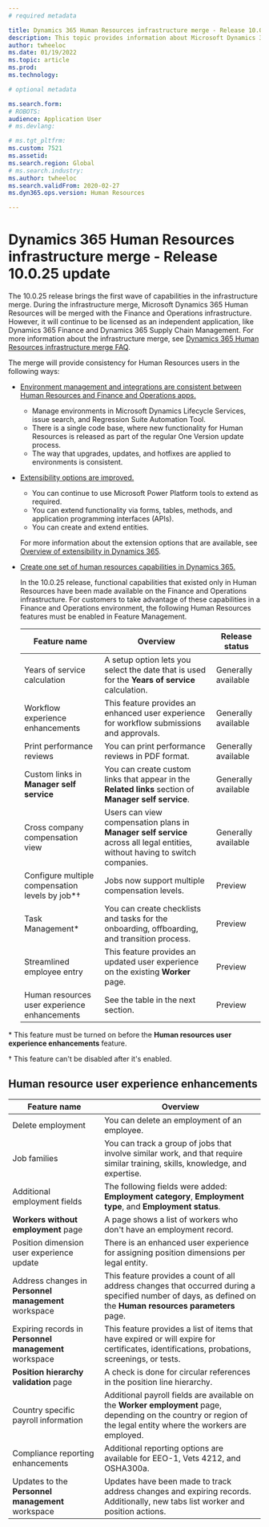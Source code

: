 ```yaml
---
# required metadata

title: Dynamics 365 Human Resources infrastructure merge - Release 10.0.25 update
description: This topic provides information about Microsoft Dynamics 365 Human Resources release 10.0.25, which brings the first wave of capabilities in the infrastructure merge.
author: twheeloc
ms.date: 01/19/2022
ms.topic: article
ms.prod: 
ms.technology: 

# optional metadata

ms.search.form: 
# ROBOTS: 
audience: Application User
# ms.devlang: 

# ms.tgt_pltfrm: 
ms.custom: 7521
ms.assetid: 
ms.search.region: Global
# ms.search.industry: 
ms.author: twheeloc
ms.search.validFrom: 2020-02-27
ms.dyn365.ops.version: Human Resources

---
```


# Dynamics 365 Human Resources infrastructure merge - Release 10.0.25 update

The 10.0.25 release brings the first wave of capabilities in the infrastructure merge. During the infrastructure merge, Microsoft Dynamics 365 Human Resources will be merged with the Finance and Operations infrastructure. However, it will continue to be licensed as an independent application, like Dynamics 365 Finance and Dynamics 365 Supply Chain Management. For more information about the infrastructure merge, see [Dynamics 365 Human Resources infrastructure merge FAQ](../human-resources/hr-infrastructure-merge-faq.md).

The merge will provide consistency for Human Resources users in the following ways:

- [Environment management and integrations are consistent between Human Resources and Finance and Operations apps.](/dynamics365-release-plan/2021wave2/human-resources/dynamics365-human-resources/consistent-environment-management-integrations-between-human-resources-finance-operations-apps)

    - Manage environments in Microsoft Dynamics Lifecycle Services, issue search, and Regression Suite Automation Tool.
    - There is a single code base, where new functionality for Human Resources is released as part of the regular One Version update process.
    - The way that upgrades, updates, and hotfixes are applied to environments is consistent.

- [Extensibility options are improved.](/dynamics365-release-plan/2021wave2/human-resources/dynamics365-human-resources/improve-extensibility-options)

    - You can continue to use Microsoft Power Platform tools to extend as required.
    - You can extend functionality via forms, tables, methods, and application programming interfaces (APIs).
    - You can create and extend entities.

    For more information about the extension options that are available, see [Overview of extensibility in Dynamics 365](../fin-ops-core/dev-itpro/extensibility/extensibility-home-page.md).

- [Create one set of human resources capabilities in Dynamics 365.](/dynamics365-release-plan/2021wave2/human-resources/dynamics365-human-resources/create-one-set-human-resources-capabilities-within-dynamics-365)

    In the 10.0.25 release, functional capabilities that existed only in Human Resources have been made available on the Finance and Operations infrastructure. For customers to take advantage of these capabilities in a Finance and Operations environment, the following Human Resources features must be enabled in Feature Management.

    | Feature name | Overview | Release status | 
    |--------------|----------|----------------| 
    | Years of service calculation | A setup option lets you select the date that is used for the **Years of service** calculation. | Generally available | 
    | Workflow experience enhancements | This feature provides an enhanced user experience for workflow submissions and approvals. | Generally available | 
    | Print performance reviews | You can print performance reviews in PDF format. | Generally available | 
    | Custom links in **Manager self service** | You can create custom links that appear in the **Related links** section of **Manager self service**. | Generally available | 
    | Cross company compensation view | Users can view compensation plans in **Manager self service** across all legal entities, without having to switch companies. | Generally available | 
    | Configure multiple compensation levels by job\*&dagger; | Jobs now support multiple compensation levels. | Preview | 
    | Task Management\* | You can create checklists and tasks for the onboarding, offboarding, and transition process. | Preview | 
    | Streamlined employee entry | This feature provides an updated user experience on the existing **Worker** page. | Preview | 
    | Human resources user experience enhancements | See the table in the next section.  | Preview | 

\* This feature must be turned on before the **Human resources user experience enhancements** feature.

&dagger; This feature can't be disabled after it's enabled.

## Human resource user experience enhancements

| Feature name | Overview | 
|--------------|----------| 
| Delete employment | You can delete an employment of an employee. | 
| Job families | You can track a group of jobs that involve similar work, and that require similar training, skills, knowledge, and expertise. | 
| Additional employment fields | The following fields were added: **Employment category**, **Employment type**, and **Employment status**. | 
| **Workers without employment** page | A page shows a list of workers who don't have an employment record. | 
| Position dimension user experience update | There is an enhanced user experience for assigning position dimensions per legal entity. | 
| Address changes in **Personnel management** workspace | This feature provides a count of all address changes that occurred during a specified number of days, as defined on the **Human resources parameters** page. | 
| Expiring records in **Personnel management** workspace | This feature provides a list of items that have expired or will expire for certificates, identifications, probations, screenings, or tests. | 
| **Position hierarchy validation** page | A check is done for circular references in the position line hierarchy. | 
| Country specific payroll information | Additional payroll fields are available on the **Worker employment** page, depending on the country or region of the legal entity where the workers are employed. | 
| Compliance reporting enhancements | Additional reporting options are available for EEO-1, Vets 4212, and OSHA300a. | 
| Updates to the **Personnel management** workspace | Updates have been made to track address changes and expiring records. Additionally, new tabs list worker and position actions. | 
